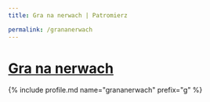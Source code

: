 ```yaml
---
title: Gra na nerwach | Patromierz

permalink: /grananerwach
---
```


# [Gra na nerwach](https://patronite.pl/grananerwach)

{% include profile.md name="grananerwach" prefix="g" %}
